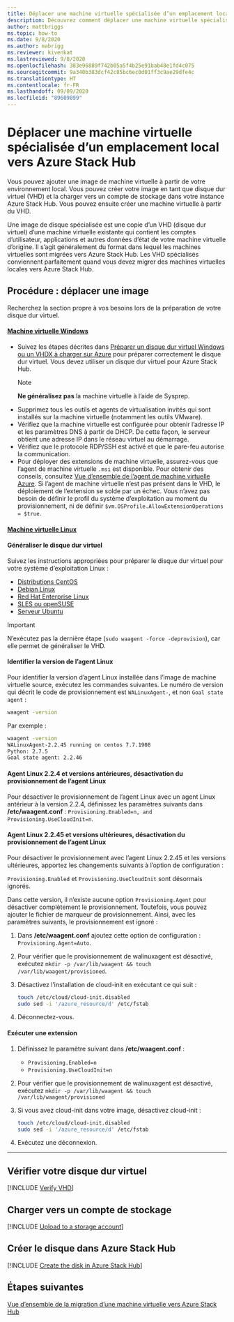 ```yaml
---
title: Déplacer une machine virtuelle spécialisée d’un emplacement local vers Azure Stack Hub
description: Découvrez comment déplacer une machine virtuelle spécialisée d’un emplacement local vers Azure Stack Hub.
author: mattbriggs
ms.topic: how-to
ms.date: 9/8/2020
ms.author: mabrigg
ms.reviewer: kivenkat
ms.lastreviewed: 9/8/2020
ms.openlocfilehash: 383e96889f742b05a5f4b25e91bab48e1fd4c075
ms.sourcegitcommit: 9a340b383dcf42c85bc6ec0d01ff3c9ae29dfe4c
ms.translationtype: HT
ms.contentlocale: fr-FR
ms.lasthandoff: 09/09/2020
ms.locfileid: "89609899"
---
```

# <a name="move-a-specialized-vm-from-on-premises-to-azure-stack-hub"></a>Déplacer une machine virtuelle spécialisée d’un emplacement local vers Azure Stack Hub

Vous pouvez ajouter une image de machine virtuelle à partir de votre environnement local. Vous pouvez créer votre image en tant que disque dur virtuel (VHD) et la charger vers un compte de stockage dans votre instance Azure Stack Hub. Vous pouvez ensuite créer une machine virtuelle à partir du VHD.

Une image de disque spécialisée est une copie d’un VHD (disque dur virtuel) d’une machine virtuelle existante qui contient les comptes d’utilisateur, applications et autres données d’état de votre machine virtuelle d’origine. Il s’agit généralement du format dans lequel les machines virtuelles sont migrées vers Azure Stack Hub. Les VHD spécialisés conviennent parfaitement quand vous devez migrer des machines virtuelles locales vers Azure Stack Hub.

## <a name="how-to-move-an-image"></a>Procédure : déplacer une image

Recherchez la section propre à vos besoins lors de la préparation de votre disque dur virtuel.

#### <a name="windows-vm"></a>[Machine virtuelle Windows](#tab/port-win)

- Suivez les étapes décrites dans [Préparer un disque dur virtuel Windows ou un VHDX à charger sur Azure](/azure/virtual-machines/windows/prepare-for-upload-vhd-image) pour préparer correctement le disque dur virtuel. Vous devez utiliser un disque dur virtuel pour Azure Stack Hub.
   > [!NOTE]  
   > **Ne généralisez pas** la machine virtuelle à l’aide de Sysprep.
- Supprimez tous les outils et agents de virtualisation invités qui sont installés sur la machine virtuelle (notamment les outils VMware).
- Vérifiez que la machine virtuelle est configurée pour obtenir l’adresse IP et les paramètres DNS à partir de DHCP. De cette façon, le serveur obtient une adresse IP dans le réseau virtuel au démarrage.
- Vérifiez que le protocole RDP/SSH est activé et que le pare-feu autorise la communication.
- Pour déployer des extensions de machine virtuelle, assurez-vous que l’agent de machine virtuelle `.msi` est disponible. Pour obtenir des conseils, consultez [Vue d’ensemble de l’agent de machine virtuelle Azure](/azure/virtual-machines/extensions/agent-windows). Si l’agent de machine virtuelle n’est pas présent dans le VHD, le déploiement de l’extension se solde par un échec. Vous n’avez pas besoin de définir le profil du système d’exploitation au moment du provisionnement, ni de définir `$vm.OSProfile.AllowExtensionOperations = $true`.

#### <a name="linux-vm"></a>[Machine virtuelle Linux](#tab/port-linux)

#### <a name="generalize-the-vhd"></a>Généraliser le disque dur virtuel

Suivez les instructions appropriées pour préparer le disque dur virtuel pour votre système d’exploitation Linux :

- [Distributions CentOS](/azure/virtual-machines/linux/create-upload-centos?toc=%2fazure%2fvirtual-machines%2flinux%2ftoc.json)
- [Debian Linux](/azure/virtual-machines/linux/debian-create-upload-vhd?toc=%2fazure%2fvirtual-machines%2flinux%2ftoc.json)
- [Red Hat Enterprise Linux](../operator/azure-stack-redhat-create-upload-vhd.md)
- [SLES ou openSUSE](/azure/virtual-machines/linux/suse-create-upload-vhd?toc=%2fazure%2fvirtual-machines%2flinux%2ftoc.json)
- [Serveur Ubuntu](/azure/virtual-machines/linux/create-upload-ubuntu?toc=%2fazure%2fvirtual-machines%2flinux%2ftoc.json)

> [!IMPORTANT]
> N’exécutez pas la dernière étape (`sudo waagent -force -deprovision`), car elle permet de généraliser le VHD.

#### <a name="identify-the-version-of-the-linux-agent"></a>Identifier la version de l’agent Linux

Pour identifier la version d’agent Linux installée dans l’image de machine virtuelle source, exécutez les commandes suivantes. Le numéro de version qui décrit le code de provisionnement est `WALinuxAgent-`, et non `Goal state agent` :

   ```bash  
   waagent -version
   ```
    
   Par exemple :
    
   ```bash  
   waagent -version
   WALinuxAgent-2.2.45 running on centos 7.7.1908
   Python: 2.7.5
   Goal state agent: 2.2.46
   ```

#### <a name="linux-agent-224-and-earlier-disable-the-linux-agent-provisioning"></a>Agent Linux 2.2.4 et versions antérieures, désactivation du provisionnement de l’agent Linux 

Pour désactiver le provisionnement de l’agent Linux avec un agent Linux antérieur à la version 2.2.4, définissez les paramètres suivants dans **/etc/waagent.conf** : `Provisioning.Enabled=n, and Provisioning.UseCloudInit=n`.

#### <a name="linux-agent-2245-and-later-disable-the-linux-agent-provisioning"></a>Agent Linux 2.2.45 et versions ultérieures, désactivation du provisionnement de l’agent Linux

Pour désactiver le provisionnement avec l’agent Linux 2.2.45 et les versions ultérieures, apportez les changements suivants à l’option de configuration :

`Provisioning.Enabled` et `Provisioning.UseCloudInit` sont désormais ignorés.

Dans cette version, il n’existe aucune option `Provisioning.Agent` pour désactiver complètement le provisionnement. Toutefois, vous pouvez ajouter le fichier de marqueur de provisionnement. Ainsi, avec les paramètres suivants, le provisionnement est ignoré :

1. Dans **/etc/waagent.conf** ajoutez cette option de configuration : `Provisioning.Agent=Auto`.
2. Pour vérifier que le provisionnement de walinuxagent est désactivé, exécutez `mkdir -p /var/lib/waagent && touch /var/lib/waagent/provisioned`.
3. Désactivez l’installation de cloud-init en exécutant ce qui suit :

   ```bash  
   touch /etc/cloud/cloud-init.disabled
   sudo sed -i '/azure_resource/d' /etc/fstab
   ```

4. Déconnectez-vous.

#### <a name="run-an-extension"></a>Exécuter une extension

1. Définissez le paramètre suivant dans **/etc/waagent.conf** :

   - `Provisioning.Enabled=n`
   - `Provisioning.UseCloudInit=n`

2. Pour vérifier que le provisionnement de walinuxagent est désactivé, exécutez `mkdir -p /var/lib/waagent && touch /var/lib/waagent/provisioned`

3. Si vous avez cloud-init dans votre image, désactivez cloud-init :

    ```bash  
   touch /etc/cloud/cloud-init.disabled
   sudo sed -i '/azure_resource/d' /etc/fstab
   ```

4. Exécutez une déconnexion.

---

## <a name="verify-your-vhd"></a>Vérifier votre disque dur virtuel

[!INCLUDE [Verify VHD](../includes/user-compute-verify-vhd.md)]

## <a name="upload-to-a-storage-account"></a>Charger vers un compte de stockage

[!INCLUDE [Upload to a storage account](../includes/user-compute-upload-vhd.md)]

## <a name="create-the-disk-in-azure-stack-hub"></a>Créer le disque dans Azure Stack Hub

[!INCLUDE [Create the disk in Azure Stack Hub](../includes/user-compute-create-disk.md)]

## <a name="next-steps"></a>Étapes suivantes

[Vue d’ensemble de la migration d’une machine virtuelle vers Azure Stack Hub](vm-move-overview.md)
